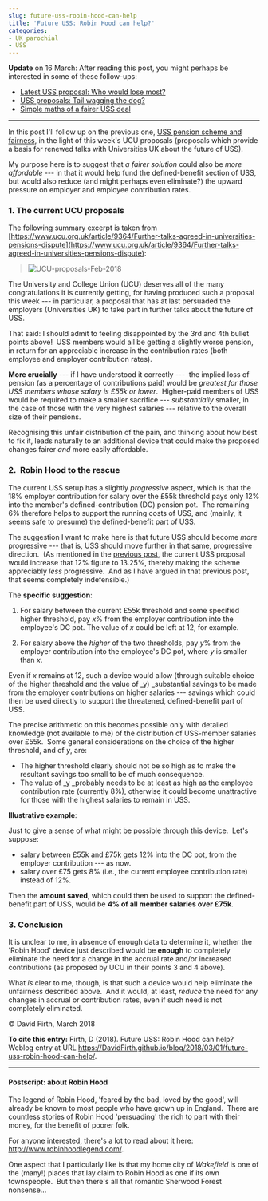 ```yaml
---
slug: future-uss-robin-hood-can-help
title: 'Future USS: Robin Hood can help?'
categories:
- UK parochial
- USS
---
```


**Update** on 16 March: After reading this post, you might perhaps be interested in some of these follow-ups:

* [Latest USS proposal: Who would lose most?](/2018/03/13/latest-uss-proposal-who-would-lose-most/)
* [USS proposals: Tail wagging the dog?](/2018/03/15/uss-proposals-tail-wagging-the-dog/)
* [Simple maths of a fairer USS deal](/2018/03/16/simple-maths-of-a-fairer-uss-deal/)

-----


In this post I'll follow up on the previous one, [USS pension scheme and fairness](/2018/02/26/uss-pension-scheme-and-fairness/), in the light of this week's UCU proposals (proposals which provide a basis for renewed talks with Universities UK about the future of USS).

My purpose here is to suggest that _a fairer solution_ could also be _more affordable_ --- in that it would help fund the defined-benefit section of USS, but would also reduce (and might perhaps even eliminate?) the upward pressure on employer and employee contribution rates.


### 1. The current UCU proposals


The following summary excerpt is taken from [https://www.ucu.org.uk/article/9364/Further-talks-agreed-in-universities-pensions-dispute](https://www.ucu.org.uk/article/9364/Further-talks-agreed-in-universities-pensions-dispute):


> ![UCU-proposals-Feb-2018](/assets/media/2018/03/ucu-proposals-feb-2018.png)


The University and College Union (UCU) deserves all of the many congratulations it is currently getting, for having produced such a proposal this week --- in particular, a proposal that has at last persuaded the employers (Universities UK) to take part in further talks about the future of USS.

That said: I should admit to feeling disappointed by the 3rd and 4th bullet points above!  USS members would all be getting a slightly worse pension, in return for an appreciable increase in the contribution rates (both employee and employer contribution rates).

**More crucially** --- if I have understood it correctly ---  the implied loss of pension (as a percentage of contributions paid) would be _greatest for those USS members whose salary is £55k or lower_.  Higher-paid members of USS would be required to make a smaller sacrifice --- _substantially_ smaller, in the case of those with the very highest salaries --- relative to the overall size of their pensions.

Recognising this unfair distribution of the pain, and thinking about how best to fix it, leads naturally to an additional device that could make the proposed changes fairer _and_ more easily affordable.


### 2.  Robin Hood to the rescue


The current USS setup has a slightly _progressive_ aspect, which is that the 18% employer contribution for salary over the £55k threshold pays only 12% into the member's defined-contribution (DC) pension pot.  The remaining 6% therefore helps to support the running costs of USS, and (mainly, it seems safe to presume) the defined-benefit part of USS.

The suggestion I want to make here is that future USS should become _more_ progressive --- that is, USS should move further in that same, progressive direction.  (As mentioned in the [previous post](/2018/02/26/uss-pension-scheme-and-fairness/), the current USS proposal would increase that 12% figure to 13.25%, thereby making the scheme appreciably _less_ progressive.  And as I have argued in that previous post, that seems completely indefensible.)

The **specific suggestion**:

1. For salary between the current £55k threshold and some specified higher threshold, pay _x_% from the employer contribution into the employee's DC pot. The value of _x_ could be left at 12, for example.

2. For salary above the _higher_ of the two thresholds, pay _y_% from the employer contribution into the employee's DC pot, where _y_ is smaller than _x_.


Even if _x_ remains at 12, such a device would allow (through suitable choice of the higher threshold and the value of _y) _substantial savings to be made from the employer contributions on higher salaries --- savings which could then be used directly to support the threatened, defined-benefit part of USS.

The precise arithmetic on this becomes possible only with detailed knowledge (not available to me) of the distribution of USS-member salaries over £55k.  Some general considerations on the choice of the higher threshold, and of _y_, are:

* The higher threshold clearly should not be so high as to make the resultant savings too small to be of much consequence.
* The value of _y _probably needs to be at least as high as the employee contribution rate (currently 8%), otherwise it could become unattractive for those with the highest salaries to remain in USS.


**Illustrative example**:

Just to give a sense of what might be possible through this device.  Let's suppose:

* salary between £55k and £75k gets 12% into the DC pot, from the employer contribution --- as now.
* salary over £75 gets 8% (i.e., the current employee contribution rate) instead of 12%.

Then the **amount saved**, which could then be used to support the defined-benefit part of USS, would be **4% of all member salaries over £75k**.


### 3. Conclusion

It is unclear to me, in absence of enough data to determine it, whether the 'Robin Hood' device just described would be **enough** to completely eliminate the need for a change in the accrual rate and/or increased contributions (as proposed by UCU in their points 3 and 4 above).

What _is_ clear to me, though, is that such a device would help eliminate the unfairness described above.  And it would, at least, _reduce_ the need for any changes in accrual or contribution rates, even if such need is not completely eliminated.

© David Firth, March 2018

**To cite this entry:**
Firth, D (2018). Future USS: Robin Hood can help? Weblog entry at URL https://DavidFirth.github.io/blog/2018/03/01/future-uss-robin-hood-can-help/.



* * *





#### Postscript: about Robin Hood


The legend of Robin Hood, 'feared by the bad, loved by the good', will already be known to most people who have grown up in England.  There are countless stories of Robin Hood 'persuading' the rich to part with their money, for the benefit of poorer folk.

For anyone interested, there's a lot to read about it here: http://www.robinhoodlegend.com/.

One aspect that I particularly like is that my home city of _Wakefield_ is one of the (many!) places that lay claim to Robin Hood as one if its own townspeople.  But then there's all that romantic Sherwood Forest nonsense...
